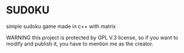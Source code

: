 # SUD0KU
simple sudoku game made in c++ with matrix

WARNING this project is protected by GPL V.3 license, so if you want to modify and publish it, you have to mention me as the creator.

